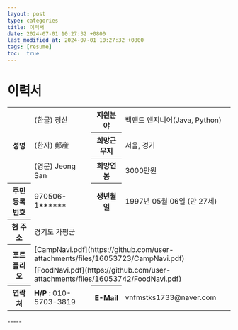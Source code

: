 ```yaml
---
layout: post
type: categories
title: 이력서
date: 2024-07-01 10:27:32 +0800
last_modified_at: 2024-07-01 10:27:32 +0800
tags: [resume]
toc:  true
---
```

<h1>이력서</h1>
<table>
  <tr>
    <th rowspan="3">성명</th>
    <td>(한글) 정산</td>
    <th>지원분야</th>
    <td>백엔드 엔지니어(Java, Python)</td>
  </tr>
  <tr>
    <td>(한자) 鄭産</td>
    <th>희망근무지</th>
    <td>서울, 경기</td>
  </tr>
  <tr>
    <td>(영문) Jeong San</td>
    <th>희망연봉</th>
    <td>3000만원</td>
  </tr>
  <tr>
    <th>주민등록번호</th>
    <td>970506-1******</td>
    <th>생년월일</th>
    <td>1997년 05월 06일 (만 27세)</td>
  </tr>
  <tr>
    <th>현 주소</th>
    <td colspan="3">경기도 가평군</td>
  </tr>
  <tr>
    <th rowspan="2">포트폴리오</th>
    <td colspan="3">
      [CampNavi.pdf](https://github.com/user-attachments/files/16053723/CampNavi.pdf)
    </td>
  </tr>
  <tr>
    <td colspan="3">
      [FoodNavi.pdf](https://github.com/user-attachments/files/16053742/FoodNavi.pdf)
    </td>
  </tr>
  <tr>
    <th>연락처</th>
    <td><strong>H/P : </strong>010-5703-3819</td>
    <th>E-Mail</th>
    <td>vnfmstks1733@naver.com</td>
  </tr>
</table>
-----
